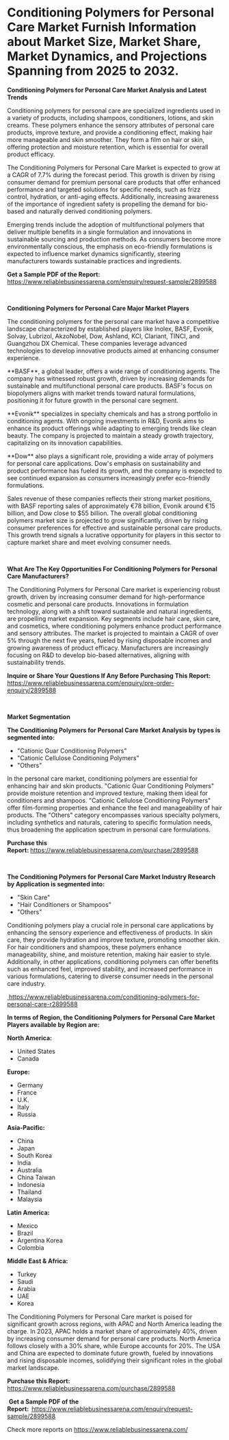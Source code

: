 <p><h1>Conditioning Polymers for Personal Care Market Furnish Information about Market Size, Market Share, Market Dynamics, and Projections Spanning from 2025 to 2032.</h1></p><p><strong>Conditioning Polymers for Personal Care Market Analysis and Latest Trends</strong></p>
<p><p>Conditioning polymers for personal care are specialized ingredients used in a variety of products, including shampoos, conditioners, lotions, and skin creams. These polymers enhance the sensory attributes of personal care products, improve texture, and provide a conditioning effect, making hair more manageable and skin smoother. They form a film on hair or skin, offering protection and moisture retention, which is essential for overall product efficacy.</p><p>The Conditioning Polymers for Personal Care Market is expected to grow at a CAGR of 7.7% during the forecast period. This growth is driven by rising consumer demand for premium personal care products that offer enhanced performance and targeted solutions for specific needs, such as frizz control, hydration, or anti-aging effects. Additionally, increasing awareness of the importance of ingredient safety is propelling the demand for bio-based and naturally derived conditioning polymers.</p><p>Emerging trends include the adoption of multifunctional polymers that deliver multiple benefits in a single formulation and innovations in sustainable sourcing and production methods. As consumers become more environmentally conscious, the emphasis on eco-friendly formulations is expected to influence market dynamics significantly, steering manufacturers towards sustainable practices and ingredients.</p></p>
<p><strong>Get a Sample PDF of the Report:&nbsp;</strong> <a href="https://www.reliablebusinessarena.com/enquiry/request-sample/2899588?utm_campaign=3221&utm_medium=2&utm_source=Github&utm_content=ia&utm_term=16032025&utm_id=conditioning-polymers-for-personal-care">https://www.reliablebusinessarena.com/enquiry/request-sample/2899588</a></p>
<p>&nbsp;</p>
<p><strong>Conditioning Polymers for Personal Care Major Market Players</strong></p>
<p><p>The conditioning polymers for the personal care market have a competitive landscape characterized by established players like Inolex, BASF, Evonik, Solvay, Lubrizol, AkzoNobel, Dow, Ashland, KCI, Clariant, TINCI, and Guangzhou DX Chemical. These companies leverage advanced technologies to develop innovative products aimed at enhancing consumer experience.</p><p>**BASF**, a global leader, offers a wide range of conditioning agents. The company has witnessed robust growth, driven by increasing demands for sustainable and multifunctional personal care products. BASF's focus on biopolymers aligns with market trends toward natural formulations, positioning it for future growth in the personal care segment.</p><p>**Evonik** specializes in specialty chemicals and has a strong portfolio in conditioning agents. With ongoing investments in R&D, Evonik aims to enhance its product offerings while adapting to emerging trends like clean beauty. The company is projected to maintain a steady growth trajectory, capitalizing on its innovation capabilities.</p><p>**Dow** also plays a significant role, providing a wide array of polymers for personal care applications. Dow's emphasis on sustainability and product performance has fueled its growth, and the company is expected to see continued expansion as consumers increasingly prefer eco-friendly formulations.</p><p>Sales revenue of these companies reflects their strong market positions, with BASF reporting sales of approximately €78 billion, Evonik around €15 billion, and Dow close to $55 billion. The overall global conditioning polymers market size is projected to grow significantly, driven by rising consumer preferences for effective and sustainable personal care products. This growth trend signals a lucrative opportunity for players in this sector to capture market share and meet evolving consumer needs.</p></p>
<p>&nbsp;</p>
<p><strong>What Are The Key Opportunities For Conditioning Polymers for Personal Care Manufacturers?</strong></p>
<p><p>The Conditioning Polymers for Personal Care market is experiencing robust growth, driven by increasing consumer demand for high-performance cosmetic and personal care products. Innovations in formulation technology, along with a shift toward sustainable and natural ingredients, are propelling market expansion. Key segments include hair care, skin care, and cosmetics, where conditioning polymers enhance product performance and sensory attributes. The market is projected to maintain a CAGR of over 5% through the next five years, fueled by rising disposable incomes and growing awareness of product efficacy. Manufacturers are increasingly focusing on R&D to develop bio-based alternatives, aligning with sustainability trends.</p></p>
<p><strong>Inquire or Share Your Questions If Any Before Purchasing This Report:</strong> <a href="https://www.reliablebusinessarena.com/enquiry/pre-order-enquiry/2899588?utm_campaign=3221&utm_medium=2&utm_source=Github&utm_content=ia&utm_term=16032025&utm_id=conditioning-polymers-for-personal-care">https://www.reliablebusinessarena.com/enquiry/pre-order-enquiry/2899588</a></p>
<p>&nbsp;</p>
<p><strong>Market Segmentation</strong></p>
<p><strong>The Conditioning Polymers for Personal Care Market Analysis by types is segmented into:</strong></p>
<p><ul><li>"Cationic Guar Conditioning Polymers"</li><li>"Cationic Cellulose Conditioning Polymers"</li><li>"Others"</li></ul></p>
<p><p>In the personal care market, conditioning polymers are essential for enhancing hair and skin products. "Cationic Guar Conditioning Polymers" provide moisture retention and improved texture, making them ideal for conditioners and shampoos. "Cationic Cellulose Conditioning Polymers" offer film-forming properties and enhance the feel and manageability of hair products. The "Others" category encompasses various specialty polymers, including synthetics and naturals, catering to specific formulation needs, thus broadening the application spectrum in personal care formulations.</p></p>
<p><strong>Purchase this Report:&nbsp;</strong><a href="https://www.reliablebusinessarena.com/purchase/2899588?utm_campaign=3221&utm_medium=2&utm_source=Github&utm_content=ia&utm_term=16032025&utm_id=conditioning-polymers-for-personal-care">https://www.reliablebusinessarena.com/purchase/2899588</a></p>
<p>&nbsp;</p>
<p><strong>The Conditioning Polymers for Personal Care Market Industry Research by Application is segmented into:</strong></p>
<p><ul><li>"Skin Care"</li><li>"Hair Conditioners or Shampoos"</li><li>"Others"</li></ul></p>
<p><p>Conditioning polymers play a crucial role in personal care applications by enhancing the sensory experience and effectiveness of products. In skin care, they provide hydration and improve texture, promoting smoother skin. For hair conditioners and shampoos, these polymers enhance manageability, shine, and moisture retention, making hair easier to style. Additionally, in other applications, conditioning polymers can offer benefits such as enhanced feel, improved stability, and increased performance in various formulations, catering to diverse consumer needs in the personal care industry.</p></p>
<p><a href="https://www.reliablebusinessarena.com/conditioning-polymers-for-personal-care-r2899588?utm_campaign=3221&utm_medium=2&utm_source=Github&utm_content=ia&utm_term=16032025&utm_id=conditioning-polymers-for-personal-care">&nbsp;https://www.reliablebusinessarena.com/conditioning-polymers-for-personal-care-r2899588</a></p>
<p><strong>In terms of Region, the Conditioning Polymers for Personal Care Market Players available by Region are:</strong></p>
<p>
    <p> <strong> North America: </strong>
        <ul>
            <li>United States</li>
            <li>Canada</li>
        </ul>
        </p> 
    <p> <strong> Europe: </strong>
        <ul>
            <li>Germany</li>
            <li>France</li>
            <li>U.K.</li>
            <li>Italy</li>
            <li>Russia</li>
        </ul>
        </p> 
    <p> <strong> Asia-Pacific: </strong>
        <ul>
            <li>China</li>
            <li>Japan</li>
            <li>South Korea</li>
            <li>India</li>
            <li>Australia</li>
            <li>China Taiwan</li>
            <li>Indonesia</li>
            <li>Thailand</li>
            <li>Malaysia</li>
        </ul>
        </p> 
    <p> <strong> Latin America: </strong>
        <ul>
            <li>Mexico</li>
            <li>Brazil</li>
            <li>Argentina Korea</li>
            <li>Colombia</li>
        </ul>
        </p> 
    <p> <strong> Middle East & Africa: </strong>
        <ul>
            <li>Turkey</li>
            <li>Saudi</li>
            <li>Arabia</li>
            <li>UAE</li>
            <li>Korea</li>
        </ul>
    </p>
    </p>
<p><p>The Conditioning Polymers for Personal Care market is poised for significant growth across regions, with APAC and North America leading the charge. In 2023, APAC holds a market share of approximately 40%, driven by increasing consumer demand for personal care products. North America follows closely with a 30% share, while Europe accounts for 20%. The USA and China are expected to dominate future growth, fueled by innovations and rising disposable incomes, solidifying their significant roles in the global market landscape.</p></p>
<p><strong>Purchase this Report: </strong><a href="https://www.reliablebusinessarena.com/purchase/2899588?utm_campaign=3221&utm_medium=2&utm_source=Github&utm_content=ia&utm_term=16032025&utm_id=conditioning-polymers-for-personal-care">https://www.reliablebusinessarena.com/purchase/2899588</a></p>
<p>&nbsp;<strong>Get a Sample PDF of the Report:&nbsp;&nbsp;</strong><a href="https://www.reliablebusinessarena.com/enquiry/request-sample/2899588?utm_campaign=3221&utm_medium=2&utm_source=Github&utm_content=ia&utm_term=16032025&utm_id=conditioning-polymers-for-personal-care">https://www.reliablebusinessarena.com/enquiry/request-sample/2899588</a></p>
<p><strong></strong></p>
<p>Check more reports on <a href="https://www.reliablebusinessarena.com/?utm_campaign=3221&utm_medium=2&utm_source=Github&utm_content=ia&utm_term=16032025&utm_id=conditioning-polymers-for-personal-care">https://www.reliablebusinessarena.com/</a></p>